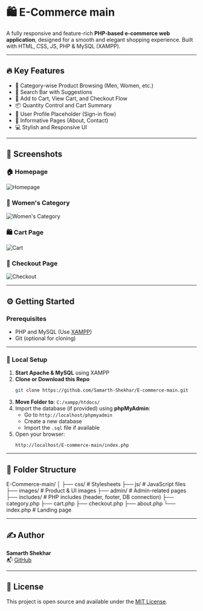 # 🛍️ E-Commerce main

A fully responsive and feature-rich **PHP-based e-commerce web application**, designed for a smooth and elegant shopping experience. Built with HTML, CSS, JS, PHP & MySQL (XAMPP).

---

## 🔥 Key Features

- 👗 Category-wise Product Browsing (Men, Women, etc.)
- 🔎 Search Bar with Suggestions
- 🛒 Add to Cart, View Cart, and Checkout Flow
- 📦 Quantity Control and Cart Summary
- 📝 User Profile Placeholder (Sign-in flow)
- 📑 Informative Pages (About, Contact)
- 💻 Stylish and Responsive UI

---

## 📸 Screenshots

### 🏠 Homepage  
![Homepage](https://raw.githubusercontent.com/Samarth-Shekhar/E-commerce-main/main/screenshots/homepage.jpeg)

### 👩 Women's Category  
![Women's Category](https://raw.githubusercontent.com/Samarth-Shekhar/E-commerce-main/main/screenshots/category_women.jpeg)

### 🛍️ Cart Page  
![Cart](https://raw.githubusercontent.com/Samarth-Shekhar/E-commerce-main/main/screenshots/cart.jpeg)

### 🧾 Checkout Page  
![Checkout](https://raw.githubusercontent.com/Samarth-Shekhar/E-commerce-main/main/screenshots/checkout.jpeg)


---

## ⚙️ Getting Started

### Prerequisites

- PHP and MySQL (Use [XAMPP](https://www.apachefriends.org/index.html))
- Git (optional for cloning)

---

### 🧪 Local Setup

1. **Start Apache & MySQL** using XAMPP
2. **Clone or Download this Repo**
    ```bash
    git clone https://github.com/Samarth-Shekhar/E-commerce-main.git
    ```
3. **Move Folder to**: `C:/xampp/htdocs/`
4. Import the database (if provided) using **phpMyAdmin**:
    - Go to `http://localhost/phpmyadmin`
    - Create a new database
    - Import the `.sql` file if available
5. Open your browser:
    ```
    http://localhost/E-commerce-main/index.php
    ```

---

## 📁 Folder Structure

E-Commerce-main/
│
├── css/ # Stylesheets
├── js/ # JavaScript files
├── images/ # Product & UI images
├── admin/ # Admin-related pages
├── includes/ # PHP includes (header, footer, DB connection)
├── category.php
├── cart.php
├── checkout.php
├── about.php
└── index.php # Landing page


---

## ✍️ Author

**Samarth Shekhar**  
📬 [GitHub](https://github.com/Samarth-Shekhar)

---

## 📄 License

This project is open source and available under the [MIT License](LICENSE).
